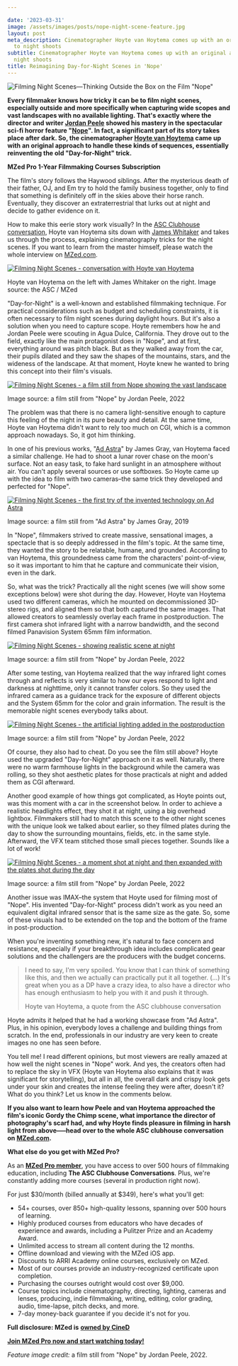```yaml
---

date: '2023-03-31'
image: /assets/images/posts/nope-night-scene-feature.jpg
layout: post
meta_description: Cinematographer Hoyte van Hoytema comes up with an original approach
  to night shoots
subtitle: Cinematographer Hoyte van Hoytema comes up with an original approach to
  night shoots
title: Reimagining Day-for-Night Scenes in 'Nope'
---
```


![Filming Night Scenes—Thinking Outside the Box on the Film "Nope"](/assets/images/posts/nope-day-for-night-hero.jpg)

**Every filmmaker knows how tricky it can be to film night scenes, especially outside and more specifically when capturing wide scopes and vast landscapes with no available lighting. That's exactly where the director and writer [Jordan Peele](https://www.imdb.com/name/nm1443502/?ref_=tt_ov_dr) showed his mastery in the spectacular sci-fi horror feature **"[Nope](https://www.imdb.com/title/tt10954984/?ref_=nv_sr_srsg_0)"**. In fact, a significant part of its story takes place after dark. So, the cinematographer [Hoyte van Hoytema](https://www.imdb.com/name/nm0887227/?ref_=nv_sr_srsg_0) came up with an original approach to handle these kinds of sequences, essentially reinventing the old "Day-for-Night" trick.**

**MZed Pro 1-Year Filmmaking Courses Subscription**

The film's story follows the Haywood siblings. After the mysterious death of their father, OJ, and Em try to hold the family business together, only to find that something is definitely off in the skies above their horse ranch. Eventually, they discover an extraterrestrial that lurks out at night and decide to gather evidence on it.

How to make this eerie story work visually? In the [ASC Clubhouse conversation](https://www.mzed.com/courses/asc-clubhouse-conversations/modules/906?tap_a=17272-420962&tap_s=3771233-bd9ec9), Hoyte van Hoytema sits down with [James Whitaker](https://www.imdb.com/name/nm0924275/?ref_=nv_sr_srsg_0) and takes us through the process, explaining cinematography tricks for the night scenes. If you want to learn from the master himself, please watch the whole interview on [MZed.com](https://www.mzed.com/?tap_a=17272-420962&tap_s=3771233-bd9ec9).

[![Filming Night Scenes - conversation with Hoyte van Hoytema](/assets/images/posts/nope-hoyte-van-hoytema-interview.jpg)](/assets/images/posts/nope-hoyte-van-hoytema-interview.jpg)

Hoyte van Hoytema on the left with James Whitaker on the right. Image source: the ASC / MZed

"Day-for-Night" is a well-known and established filmmaking technique. For practical considerations such as budget and scheduling constraints, it is often necessary to film night scenes during daylight hours. But it's also a solution when you need to capture scope. Hoyte remembers how he and Jordan Peele were scouting in Agua Dulce, California. They drove out to the field, exactly like the main protagonist does in "Nope", and at first, everything around was pitch black. But as they walked away from the car, their pupils dilated and they saw the shapes of the mountains, stars, and the wideness of the landscape. At that moment, Hoyte knew he wanted to bring this concept into their film's visuals.

[![Filming Night Scenes - a film still from Nope showing the vast landscape](/assets/images/posts/nope-vast-landscape-day-for-night.jpg)](/assets/images/posts/nope-vast-landscape-day-for-night.jpg)

Image source: a film still from "Nope" by Jordan Peele, 2022

The problem was that there is no camera light-sensitive enough to capture this feeling of the night in its pure beauty and detail. At the same time, Hoyte van Hoytema didn't want to rely too much on CGI, which is a common approach nowadays. So, it got him thinking.

In one of his previous works, "[Ad Astra](https://www.imdb.com/title/tt2935510/?ref_=nv_sr_srsg_0)" by James Gray, van Hoytema faced a similar challenge. He had to shoot a lunar rover chase on the moon's surface. Not an easy task, to fake hard sunlight in an atmosphere without air. You can't apply several sources or use softboxes. So Hoyte came up with the idea to film with two cameras–the same trick they developed and perfected for "Nope".

[![Filming Night Scenes - the first try of the invented technology on Ad Astra](/assets/images/posts/nope-ad-astra-comparison.jpg)](/assets/images/posts/nope-ad-astra-comparison.jpg)

Image source: a film still from "Ad Astra" by James Gray, 2019

In "Nope", filmmakers strived to create massive, sensational images, a spectacle that is so deeply addressed in the film's topic. At the same time, they wanted the story to be relatable, humane, and grounded. According to van Hoytema, this groundedness came from the characters' point-of-view, so it was important to him that he capture and communicate their vision, even in the dark.

So, what was the trick? Practically all the night scenes (we will show some exceptions below) were shot during the day. However, Hoyte van Hoytema used two different cameras, which he mounted on decommissioned 3D-stereo rigs, and aligned them so that both captured the same images. That allowed creators to seamlessly overlay each frame in postproduction. The first camera shot infrared light with a narrow bandwidth, and the second filmed Panavision System 65mm film information.

[![Filming Night Scenes - showing realistic scene at night](/assets/images/posts/nope-night-vastness-scene.jpg)](/assets/images/posts/nope-night-vastness-scene.jpg)

Image source: a film still from "Nope" by Jordan Peele, 2022

After some testing, van Hoytema realized that the way infrared light comes through and reflects is very similar to how our eyes respond to light and darkness at nighttime, only it cannot transfer colors. So they used the infrared camera as a guidance track for the exposure of different objects and the System 65mm for the color and grain information. The result is the memorable night scenes everybody talks about.

[![Filming Night Scenes - the artificial lighting added in the postproduction](/assets/images/posts/nope-fake-house-lights.jpg)](/assets/images/posts/nope-fake-house-lights.jpg)

Image source: a film still from "Nope" by Jordan Peele, 2022

Of course, they also had to cheat. Do you see the film still above? Hoyte used the upgraded "Day-for-Night" approach on it as well. Naturally, there were no warm farmhouse lights in the background while the camera was rolling, so they shot aesthetic plates for those practicals at night and added them as CGI afterward.

Another good example of how things got complicated, as Hoyte points out, was this moment with a car in the screenshot below. In order to achieve a realistic headlights effect, they shot it at night, using a big overhead lightbox. Filmmakers still had to match this scene to the other night scenes with the unique look we talked about earlier, so they filmed plates during the day to show the surrounding mountains, fields, etc. in the same style. Afterward, the VFX team stitched those small pieces together. Sounds like a lot of work!

[![Filming Night Scenes - a moment shot at night and then expanded with the plates shot during the day](/assets/images/posts/nope-stitching-technique.jpg)](/assets/images/posts/nope-stitching-technique.jpg)

Image source: a film still from "Nope" by Jordan Peele, 2022

Another issue was IMAX–the system that Hoyte used for filming most of "Nope". His invented "Day-for-Night" process didn't work as you need an equivalent digital infrared sensor that is the same size as the gate. So, some of these visuals had to be extended on the top and the bottom of the frame in post-production.

When you're inventing something new, it's natural to face concern and resistance, especially if your breakthrough idea includes complicated gear solutions and the challengers are the producers with the budget concerns.

> I need to say, I'm very spoiled. You know that I can think of something like this, and then we actually can practically put it all together. (…) It's great when you as a DP have a crazy idea, to also have a director who has enough enthusiasm to help you with it and push it through.
> 
> Hoyte van Hoytema, a quote from the ASC clubhouse conversation

Hoyte admits it helped that he had a working showcase from "Ad Astra". Plus, in his opinion, everybody loves a challenge and building things from scratch. In the end, professionals in our industry are very keen to create images no one has seen before.

You tell me! I read different opinions, but most viewers are really amazed at how well the night scenes in "Nope" work. And yes, the creators often had to replace the sky in VFX (Hoyte van Hoytema also explains that it was significant for storytelling), but all in all, the overall dark and crispy look gets under your skin and creates the intense feeling they were after, doesn't it? What do you think? Let us know in the comments below.

**If you also want to learn how Peele and van Hoytema approached the film's iconic Gordy the Chimp scene, what importance the director of photography's scarf had, and why Hoyte finds pleasure in filming in harsh light from above–—head over to the whole ASC clubhouse conversation on [MZed.com](https://www.mzed.com/courses/asc-clubhouse-conversations/modules/906?tap_a=17272-420962&tap_s=3771233-bd9ec9).**

**What else do you get with MZed Pro?**

As an [**MZed Pro member**](https://www.mzed.com/?tap_a=17272-420962&tap_s=3771233-bd9ec9), you have access to over 500 hours of filmmaking education, including **The ASC Clubhouse Conversations**. Plus, we're constantly adding more courses (several in production right now).

For just $30/month (billed annually at $349), here's what you'll get:

-   54+ courses, over 850+ high-quality lessons, spanning over 500 hours of learning.
-   Highly produced courses from educators who have decades of experience and awards, including a Pulitzer Prize and an Academy Award.
-   Unlimited access to stream all content during the 12 months.
-   Offline download and viewing with the MZed iOS app.
-   Discounts to ARRI Academy online courses, exclusively on MZed.
-   Most of our courses provide an industry-recognized certificate upon completion.
-   Purchasing the courses outright would cost over $9,000.
-   Course topics include cinematography, directing, lighting, cameras and lenses, producing, indie filmmaking, writing, editing, color grading, audio, time-lapse, pitch decks, and more.
-   7-day money-back guarantee if you decide it's not for you.

**Full disclosure: MZed is** [**owned by CineD**](https://www.cined.com/cined-acquires-mzed/)

[**Join MZed Pro now and start watching today!**](https://www.mzed.com/courses/asc-clubhouse-conversations/modules/906?tap_a=17272-420962&tap_s=3771233-bd9ec9)

_Feature image credit:_ a film still from "Nope" by Jordan Peele, 2022.